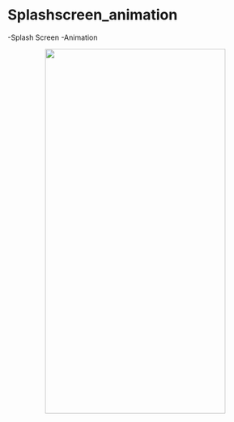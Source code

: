 # Splashscreen_animation

-Splash Screen
-Animation

<p align="center">
<img src="splashscreen.gif" width=356 height=719>
</p>
